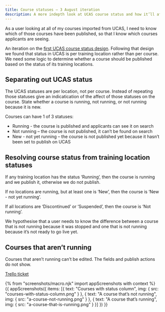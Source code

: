 ```yaml
---
title: Course statuses – 3 August iteration
description: A more indepth look at UCAS course status and how it’ll affect publishing.
---
```

As a user looking at all of my courses imported from UCAS, I need to know which of those courses have been published, so that I know which courses applicants are seeing.

An iteration on the [first UCAS course status design](/publish-teacher-training-courses/ucas-course-status). Following that design we found that status in UCAS is per training location rather than per course. We need some logic to determine whether a course should be published based on the status of its training locations.

## Separating out UCAS status

The UCAS statuses are per location, not per course. Instead of repeating those statuses give an indicatication of the affect of those statuses on the course. State whether a course is running, not running, or not running because it is new.

Courses can have 1 of 3 statuses:

* Running - the course is published and applicants can see it on search
* Not running – the course is not published, it can’t be found on search
* New - not yet running – the course is not published yet because it hasn’t been set to publish on UCAS

## Resolving course status from training location statuses

If any training location has the status ‘Running’, then the course is running and we publish it, otherwise we do not publish.

If no locations are running, but at least one is ‘New’, then the course is ‘New - not yet running’.

If all locations are ‘Discontinued’ or ‘Suspended’, then the course is ‘Not running’.

We hypothesise that a user needs to know the difference between a course that is not running because it was stopped and one that is not running because it’s not ready to go live yet.

## Courses that aren’t running

Courses that aren’t running can’t be edited. The fields and publish actions do not show.

[Trello ticket](https://trello.com/c/BOvg2Duh/46-design-workflow-for-courses-that-are-not-published-because-of-their-ucas-status)

{% from "screenshots/macro.njk" import appScreenshots with context %}
{{ appScreenshots({
  items: [{
    text: "Courses with status column",
    img: { src: "courses-with-status-column.png" }
  }, {
    text: "A course that’s not running",
    img: { src: "a-course-not-running.png" }
  }, {
    text: "A course that’s running",
    img: { src: "a-course-that-is-running.png" }
  }]
}) }}
